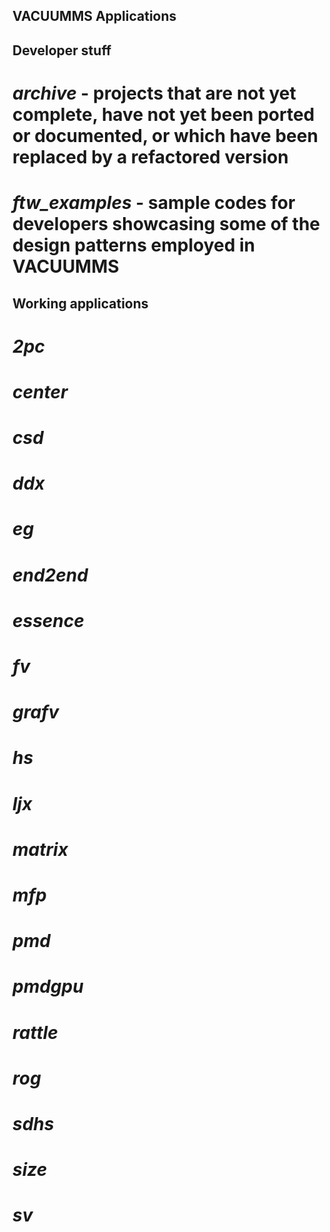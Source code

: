 ## VACUUMMS Applications 


## Developer stuff
# *archive* - projects that are not yet complete, have not yet been ported or documented, or which have been replaced by a refactored version
# *ftw_examples* - sample codes for developers showcasing some of the design patterns employed in VACUUMMS

## Working applications
# *2pc*
# *center*
# *csd*
# *ddx*
# *eg*
# *end2end*
# *essence*
# *fv*
# *grafv*
# *hs*
# *ljx*
# *matrix*
# *mfp*
# *pmd*
# *pmdgpu*
# *rattle*
# *rog*
# *sdhs*
# *size*
# *sv*
